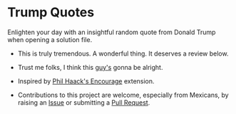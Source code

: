 [GitHubRepoURL]: https://github.com/GregTrevellick/TrivialApisForIDE
[GitHubRepoIssuesURL]: https://github.com/GregTrevellick/TrivialApisForIDE/issues
[GitHubRepoPullRequestsURL]: https://github.com/GregTrevellick/TrivialApisForIDE/pulls

# Trump Quotes

Enlighten your day with an insightful random quote from Donald Trump when opening a solution file.

- This is truly tremendous. A wonderful thing. It deserves a review below.

- Trust me folks, I think this [guy's](https://www.tronalddump.io) gonna be alright.

- Inspired by [Phil Haack's Encourage](https://marketplace.visualstudio.com/items?itemName=Haacked.Encourage) extension. 

- Contributions to this project are welcome, especially from Mexicans, by raising an [Issue][GitHubRepoIssuesURL] or submitting a [Pull Request][GitHubRepoPullRequestsURL].